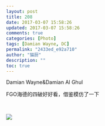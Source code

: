```yaml
---
layout: post
title: 208
date: 2017-03-07 15:58:26
updated: 2017-03-07 15:58:26
comments: true
categories: [Photo]
tags: [Damian Wayne, DC]
permalink: "2433ed_e92a710"
author: "猫厨"
description: ""
toc: true
---
```


<p>Damian Wayne&amp;Damian Al Ghul</p> 
<p>FGO海德的四破好好看，借鉴模仿了一下</p> 
<p><br /></p>

![](https://nos.netease.com/imglf0/img/cVZNdzJtQk9JV2VRZ2tnUU55TjNmaWZKZDF0cEVmbzhrK3NhZFUwblNVOVRLWlR2ZFd0MTNnPT0.jpg)